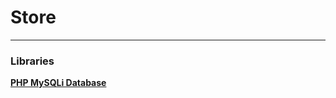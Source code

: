 <h1>Store</h1>
<hr>

### Libraries

**[PHP MySQLi Database](https://github.com/ThingEngineer/PHP-MySQLi-Database-Class)**  
